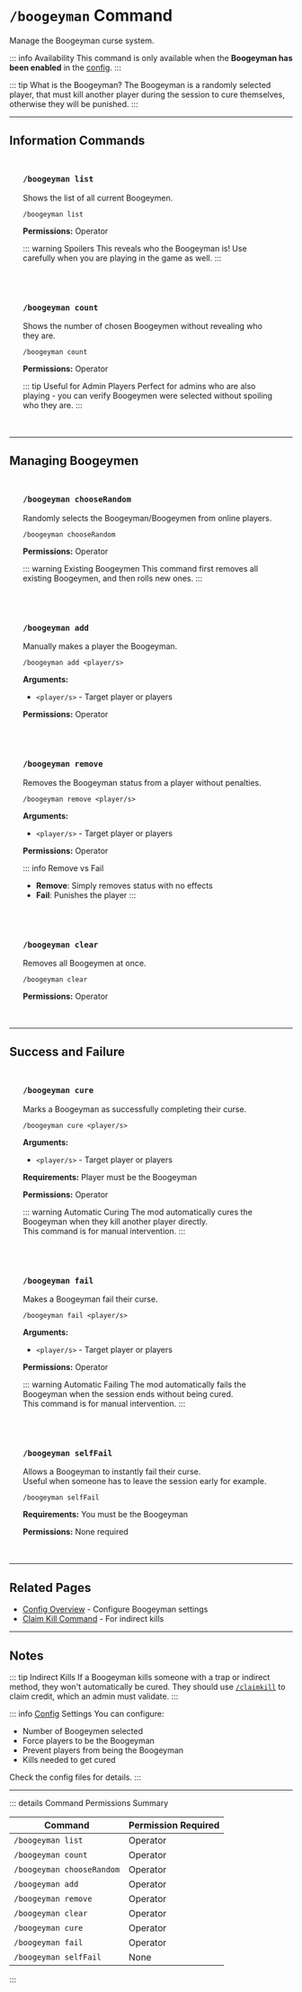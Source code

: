 #  `/boogeyman` Command

Manage the Boogeyman curse system.

::: info Availability
This command is only available when the **Boogeyman has been enabled** in the [config](/config/overview).
:::

::: tip What is the Boogeyman?
The Boogeyman is a randomly selected player, that must kill another player during the session to cure themselves, otherwise they will be punished.
:::

---

## Information Commands

<div class="command-block">

### `/boogeyman list`

Shows the list of all current Boogeymen.

```
/boogeyman list
```

**Permissions:** Operator

::: warning Spoilers
This reveals who the Boogeyman is! Use carefully when you are playing in the game as well.
:::

</div>

<div class="command-block">

### `/boogeyman count`

Shows the number of chosen Boogeymen without revealing who they are.

```
/boogeyman count
```

**Permissions:** Operator

::: tip Useful for Admin Players
Perfect for admins who are also playing - you can verify Boogeymen were selected without spoiling who they are.
:::

</div>

---

## Managing Boogeymen

<div class="command-block">

### `/boogeyman chooseRandom`

Randomly selects the Boogeyman/Boogeymen from online players.

```
/boogeyman chooseRandom
```

**Permissions:** Operator

::: warning Existing Boogeymen
This command first removes all existing Boogeymen, and then rolls new ones.
:::

</div>

<div class="command-block">

### `/boogeyman add`

Manually makes a player the Boogeyman.

```
/boogeyman add <player/s>
```

**Arguments:**
- `<player/s>` - Target player or players

**Permissions:** Operator

</div>

<div class="command-block">

### `/boogeyman remove`

Removes the Boogeyman status from a player without penalties.

```
/boogeyman remove <player/s>
```

**Arguments:**
- `<player/s>` - Target player or players

**Permissions:** Operator

::: info Remove vs Fail
- **Remove**: Simply removes status with no effects
- **Fail**: Punishes the player
:::

</div>

<div class="command-block">

### `/boogeyman clear`

Removes all Boogeymen at once.

```
/boogeyman clear
```

**Permissions:** Operator

</div>

---

## Success and Failure

<div class="command-block">

### `/boogeyman cure`

Marks a Boogeyman as successfully completing their curse.

```
/boogeyman cure <player/s>
```

**Arguments:**
- `<player/s>` - Target player or players

**Requirements:** Player must be the Boogeyman

**Permissions:** Operator

::: warning Automatic Curing
The mod automatically cures the Boogeyman when they kill another player directly.<br>
This command is for manual intervention.
:::

</div>

<div class="command-block">

### `/boogeyman fail`

Makes a Boogeyman fail their curse.

```
/boogeyman fail <player/s>
```

**Arguments:**
- `<player/s>` - Target player or players

**Permissions:** Operator

::: warning Automatic Failing
The mod automatically fails the Boogeyman when the session ends without being cured.<br>
This command is for manual intervention.
:::

</div>

<div class="command-block">

### `/boogeyman selfFail`

Allows a Boogeyman to instantly fail their curse.<br>
Useful when someone has to leave the session early for example.

```
/boogeyman selfFail
```

**Requirements:** You must be the Boogeyman

**Permissions:** None required

</div>

---

## Related Pages

- [Config Overview](/config/overview) - Configure Boogeyman settings
- [Claim Kill Command](/commands/detailed/claimkill) - For indirect kills

---

## Notes

::: tip Indirect Kills
If a Boogeyman kills someone with a trap or indirect method, they won't automatically be cured. They should use [`/claimkill`](/commands/detailed/claimkill) to claim credit, which an admin must validate.
:::

::: info [Config](/config/overview) Settings
You can configure:
- Number of Boogeymen selected
- Force players to be the Boogeyman
- Prevent players from being the Boogeyman
- Kills needed to get cured

Check the config files for details.
:::

---

::: details Command Permissions Summary

| Command                   | Permission Required |
|---------------------------|---------------------|
| `/boogeyman list`         | Operator            |
| `/boogeyman count`        | Operator            |
| `/boogeyman chooseRandom` | Operator            |
| `/boogeyman add`          | Operator            |
| `/boogeyman remove`       | Operator            |
| `/boogeyman clear`        | Operator            |
| `/boogeyman cure`         | Operator            |
| `/boogeyman fail`         | Operator            |
| `/boogeyman selfFail`     | None                |
:::

<style scoped>
.command-block {
  background: var(--vp-c-bg-soft);
  border: 1px solid var(--vp-c-divider);
  border-radius: 8px;
  padding: 1.5rem;
  margin: 1.5rem 0;
}

.command-block h3 {
  margin-top: 0;
  color: var(--vp-c-brand-1);
  font-family: var(--vp-font-family-mono);
}

.command-block > *:last-child {
  margin-bottom: 0;
}
</style>